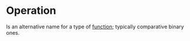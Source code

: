 # Operation
Is an alternative name for a type of [function](/functions.md); typically comparative binary ones.
